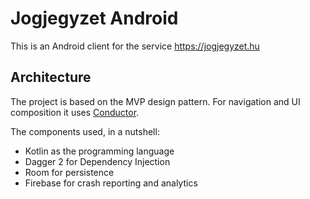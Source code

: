 # Jogjegyzet Android

This is an Android client for the service https://jogjegyzet.hu

## Architecture

The project is based on the MVP design pattern. For navigation and UI composition it uses [Conductor](https://github.com/bluelinelabs/Conductor).

The components used, in a nutshell:

* Kotlin as the programming language
* Dagger 2 for Dependency Injection
* Room for persistence
* Firebase for crash reporting and analytics